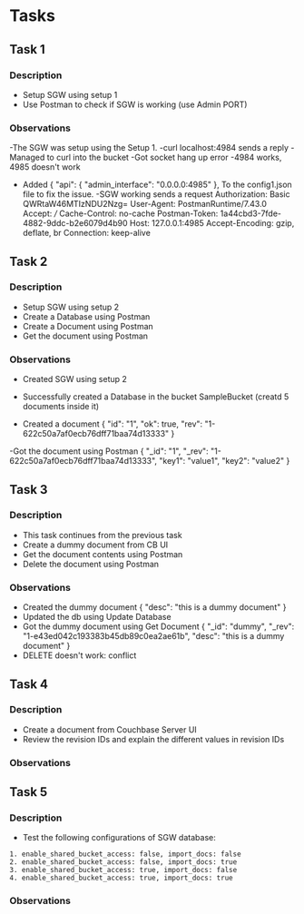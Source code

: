 # Tasks

## Task 1

### Description

- Setup SGW using setup 1
- Use Postman to check if SGW is working (use Admin PORT)

### Observations
-The SGW was setup using the Setup 1.
-curl localhost:4984 sends a reply 
-Managed to curl into the bucket
-Got socket hang up error
-4984 works, 4985 doesn't work
- Added
  {
  "api": {
    "admin_interface": "0.0.0.0:4985"
  },
  To the config1.json file to fix the issue.
-SGW working sends a request
Authorization: Basic QWRtaW46MTIzNDU2Nzg=
User-Agent: PostmanRuntime/7.43.0
Accept: */*
Cache-Control: no-cache
Postman-Token: 1a44cbd3-7fde-4882-9ddc-b2e6079d4b90
Host: 127.0.0.1:4985
Accept-Encoding: gzip, deflate, br
Connection: keep-alive

## Task 2

### Description

- Setup SGW using setup 2
- Create a Database using Postman
- Create a Document using Postman
- Get the document using Postman

### Observations
- Created SGW using setup 2
  
- Successfully created a Database in the bucket SampleBucket (creatd 5 documents inside it)
  
- Created a document
  {
    "id": "1",
    "ok": true,
    "rev": "1-622c50a7af0ecb76dff71baa74d13333"
  }

-Got the document using Postman
{
    "_id": "1",
    "_rev": "1-622c50a7af0ecb76dff71baa74d13333",
    "key1": "value1",
    "key2": "value2"
}

## Task 3

### Description

- This task continues from the previous task
- Create a dummy document from CB UI
- Get the document contents using Postman
- Delete the document using Postman

### Observations
- Created the dummy document
  {
    "desc": "this is a dummy document"
  }
- Updated the db using Update Database
- Got the dummy document using Get Document
  {
    "_id": "dummy",
    "_rev": "1-e43ed042c193383b45db89c0ea2ae61b",
    "desc": "this is a dummy document"
  }
- DELETE doesn't work: conflict
  
## Task 4

### Description

- Create a document from Couchbase Server UI
- Review the revision IDs and explain the different values in revision IDs

### Observations

## Task 5

### Description

- Test the following configurations of SGW database:

```
1. enable_shared_bucket_access: false, import_docs: false
2. enable_shared_bucket_access: false, import_docs: true
3. enable_shared_bucket_access: true, import_docs: false
4. enable_shared_bucket_access: true, import_docs: true
```

### Observations
